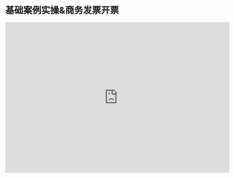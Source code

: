 # 基础案例实操&商务发票开票

<iframe src="http://player.bilibili.com/player.html?aid=589676222&bvid=BV1jq4y1Q7UL&cid=385370584&page=2" scrolling="no" border="0" frameborder="no" framespacing="0" allowfullscreen="true" width="700px" height="472px"> </iframe>
